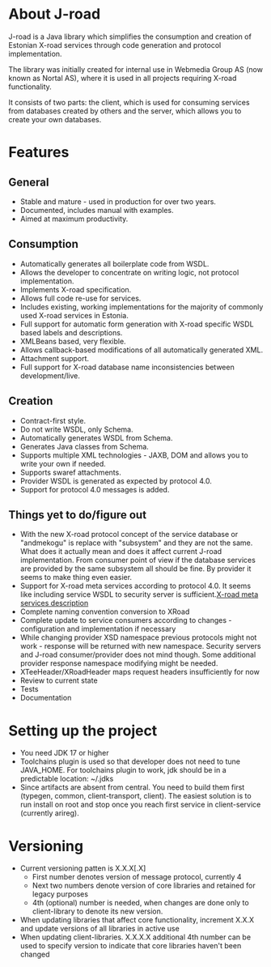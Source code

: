 # About J-road
J-road is a Java library which simplifies the consumption and creation of Estonian X-road services through code generation and protocol implementation.

The library was initially created for internal use in Webmedia Group AS (now known as Nortal AS), where it is used in all projects requiring X-road functionality.

It consists of two parts: the client, which is used for consuming services from databases created by others and the server, which allows you to create your own databases.

# Features

## General
* Stable and mature - used in production for over two years.
* Documented, includes manual with examples.
* Aimed at maximum productivity.

## Consumption
* Automatically generates all boilerplate code from WSDL.
* Allows the developer to concentrate on writing logic, not protocol implementation.
* Implements X-road specification.
* Allows full code re-use for services.
* Includes existing, working implementations for the majority of commonly used X-road services in Estonia.
* Full support for automatic form generation with X-road specific WSDL based labels and descriptions.
* XMLBeans based, very flexible.
* Allows callback-based modifications of all automatically generated XML.
* Attachment support.
* Full support for X-road database name inconsistencies between development/live.

## Creation
* Contract-first style.
* Do not write WSDL, only Schema.
* Automatically generates WSDL from Schema.
* Generates Java classes from Schema.
* Supports multiple XML technologies - JAXB, DOM and allows you to write your own if needed.
* Supports swaref attachments.
* Provider WSDL is generated as expected by protocol 4.0.
* Support for protocol 4.0 messages is added.

## Things yet to do/figure out
* With the new X-road protocol concept of the service database or "andmekogu" is replace with "subsystem" and they are not the same. What does it actually mean and does it affect current J-road implementation. From consumer point of view if the database services are provided by the same subsystem all should be fine. By provider it seems to make thing even easier.
* Support for X-road meta services according to protocol 4.0. It seems like including service WSDL to security server is sufficient.[X-road meta services description](https://www.ria.ee/public/x_tee/pr-meta_x-road_service_metadata_protocol_2.1.3_Y-743-14.pdf)
* Complete naming convention conversion to XRoad
* Complete update to service consumers according to changes - configuration and implementation if necessary
* While changing provider XSD namespace previous protocols might not work - response will be returned with new namespace. Security servers and J-road consumer/provider does not mind though. Some additional provider response namespace modifying might be needed.
* XTeeHeader/XRoadHeader maps request headers insufficiently for now
* Review to current state
* Tests
* Documentation

# Setting up the project
* You need JDK 17 or higher 
* Toolchains plugin is used so that developer does not need to tune JAVA_HOME. For toolchains plugin to work, jdk should be in a predictable location: ~/.jdks 
* Since artifacts are absent from central. You need to build them first (typegen, common, client-transport, client). The easiest solution is to run install on root and stop once you reach first service in client-service (currently arireg).

# Versioning
* Current versioning patten is X.X.X\[.X\]
  * First number denotes version of message protocol, currently 4
  * Next two numbers denote version of core libraries and retained for legacy purposes
  * 4th (optional) number is needed, when changes are done only to client-library to denote its new version.
* When updating libraries that affect core functionality, increment X.X.X and update versions of all libraries in active use
* When updating client-libraries. X.X.X.X additional 4th number can be used to specify version to indicate that core libraries haven't been changed
